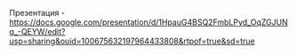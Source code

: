 Презентация - https://docs.google.com/presentation/d/1HpauG4BSQ2FmbLPyd_OqZGJUNq_-QEYW/edit?usp=sharing&ouid=100675632197964433808&rtpof=true&sd=true

